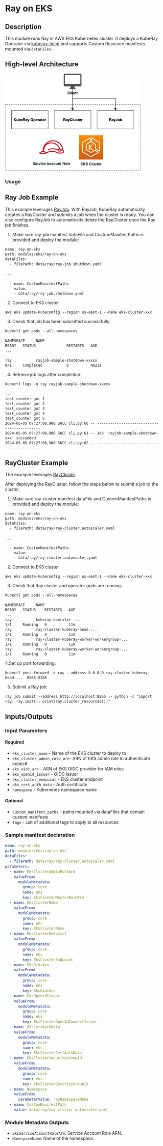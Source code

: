 # Ray on EKS

## Description

This module runs Ray in AWS EKS Kubernetes cluster. It deploys a KubeRay Operator via [kuberay-helm](https://github.com/ray-project/kuberay-helm) and supports Custom Resource manifests mounted via `dataFiles`.

## High-level Architecture

![Ray on EKS Module Architecture](docs/_static/ray-on-eks-module-architecture.png "Ray on EKS Module Architecture")

### Usage

## Ray Job Example

This example leverages [RayJob](https://docs.ray.io/en/latest/cluster/kubernetes/getting-started/rayjob-quick-start.html). 
With RayJob, KubeRay automatically creates a RayCluster and submits a job when the cluster is ready. 
You can also configure RayJob to automatically delete the RayCluster once the Ray job finishes. 

1. Make sure ray-job manifest dataFile and CustomManifestPaths is provided and deploy the module:
```
name: ray-on-eks
path: modules/eks/ray-on-eks
dataFiles:
  - filePath: data/ray/ray-job.shutdown.yaml

...

  - name: CustomManifestPaths
    value:
    - data/ray/ray-job.shutdown.yaml

```
2. Connect to EKS cluster
```
aws eks update-kubeconfig --region us-east-1 --name eks-cluster-xxx
```
3. Check that job has been submitted successfully:

```
kubectl get pods --all-namespaces

NAMESPACE     NAME                                                       READY   STATUS              RESTARTS   AGE
...

ray           rayjob-sample-shutdown-xxxxx                               0/1     Completed           0          4m21s
```
4. Retrieve job logs after completion:

```
kubectl logs -n ray rayjob-sample-shutdown-xxxxx

...
test_counter got 1
test_counter got 2
test_counter got 3
test_counter got 4
test_counter got 5
2024-06-05 07:27:08,908 SUCC cli.py:60 -- --------------------------------------------
2024-06-05 07:27:08,908 SUCC cli.py:61 -- Job 'rayjob-sample-shutdown-xxx' succeeded
2024-06-05 07:27:08,908 SUCC cli.py:62 -- --------------------------------------------

```

## RayCluster Example

The example leverages [RayCluster](https://docs.ray.io/en/latest/cluster/kubernetes/getting-started/raycluster-quick-start.html).

After deploying the RayCluster, follow the steps below to submit a job to the cluster.

1. Make sure ray-cluster manifest dataFile and CustomManifestPaths is provided and deploy the module:
```
name: ray-on-eks
path: modules/eks/ray-on-eks
dataFiles:
  - filePath: data/ray/ray-cluster.autoscaler.yaml

...

  - name: CustomManifestPaths
    value:
    - data/ray/ray-cluster.autoscaler.yaml

```
2. Connect to EKS cluster
```
aws eks update-kubeconfig --region us-east-1 --name eks-cluster-xxx
```

3. Check that Ray cluster and operator pods are running:

```
kubectl get pods --all-namespaces

NAMESPACE     NAME                                                        READY   STATUS    RESTARTS   AGE
...
ray           kuberay-operator-...                                        1/1     Running   0          11m
ray           ray-cluster-kuberay-head-...                                1/1     Running   0          11m
ray           ray-cluster-kuberay-worker-workergroup-...                  1/1     Running   0          11m
ray           ray-cluster-kuberay-worker-workergroup-...                  1/1     Running   0          11m
```

4.Set up port forwarding:

```
kubectl port-forward -n ray --address 0.0.0.0 ray-cluster-kuberay-head-...  8265:8265
```

5. Submit a Ray job:
```
ray job submit --address http://localhost:8265 -- python -c "import ray; ray.init(); print(ray.cluster_resources())"
```

## Inputs/Outputs

### Input Parameters

#### Required

- `eks_cluster_name` - Name of the EKS cluster to deploy to
- `eks_cluster_admin_role_arn`- ARN of EKS admin role to authenticate kubectl
- `eks_oidc_arn` - ARN of EKS OIDC provider for IAM roles
- `eks_openid_issuer` - OIDC issuer
- `eks_cluster_endpoint` - EKS cluster endpoint
- `eks_cert_auth_data` - Auth certificate
- `namespace` - Kubernetes namespace name

#### Optional

- `custom_manifest_paths` - paths mounted via dataFiles that contain custom manifests
- `tags` - List of additional tags to apply to all resources

### Sample manifest declaration

```yaml
name: ray-on-eks
path: modules/eks/ray-on-eks
dataFiles:
  - filePath: data/ray/ray-cluster.autoscaler.yaml
parameters:
  - name: EksClusterAdminRoleArn
    valueFrom:
      moduleMetadata:
        group: core
        name: eks
        key: EksClusterMasterRoleArn
  - name: EksClusterName
    valueFrom:
      moduleMetadata:
        group: core
        name: eks
        key: EksClusterName
  - name: EksClusterEndpoint
    valueFrom:
      moduleMetadata:
        group: core
        name: eks
        key: EksClusterEndpoint
  - name: EksOidcArn
    valueFrom:
      moduleMetadata:
        group: core
        name: eks
        key: EksOidcArn
  - name: EksOpenidIssuer
    valueFrom:
      moduleMetadata:
        group: core
        name: eks
        key: EksClusterOpenIdConnectIssuer
  - name: EksCertAuthData
    valueFrom:
      moduleMetadata:
        group: core
        name: eks
        key: EksClusterCertAuthData
  - name: EksClusterSecurityGroupId
    valueFrom:
      moduleMetadata:
        group: core
        name: eks
        key: EksClusterSecurityGroupId
  - name: Namespace
    valueFrom:
      parameterValue: rayNamespaceName
  - name: CustomManifestPath
    value: data/ray/ray-cluster.autoscaler.yaml
```

### Module Metadata Outputs

- `EksServiceAccountRoleArn`: Service Account Role ARN.
- `NamespaceName`: Name of the namespace.


